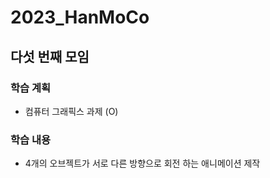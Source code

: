 # 2023_HanMoCo
## 다섯 번째 모임
### 학습 계획
- 컴퓨터 그래픽스 과제 (O)
### 학습 내용
- 4개의 오브젝트가 서로 다른 방향으로 회전 하는 애니메이션 제작

